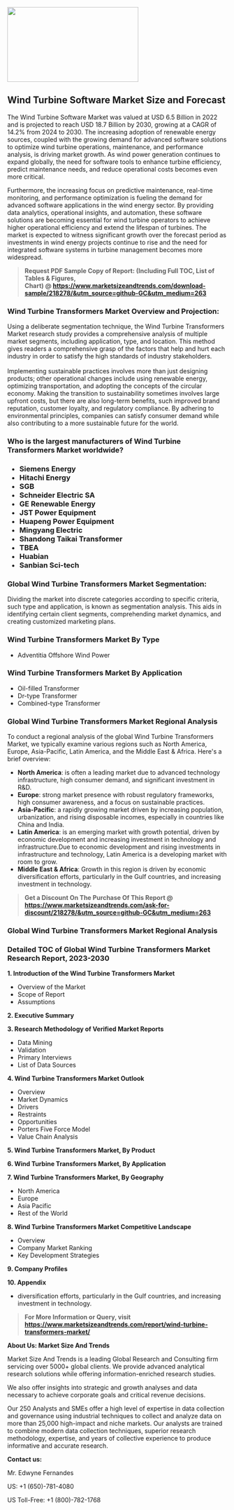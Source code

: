 <p><img class="alignnone size-medium wp-image-20088" src="https://ffe5etoiles.com/wp-content/uploads/2024/12/MST1-300x171.png" alt="" width="300" height="171" /></p><h2>Wind Turbine Software Market Size and Forecast</h2><p>The Wind Turbine Software Market was valued at USD 6.5 Billion in 2022 and is projected to reach USD 18.7 Billion by 2030, growing at a CAGR of 14.2% from 2024 to 2030. The increasing adoption of renewable energy sources, coupled with the growing demand for advanced software solutions to optimize wind turbine operations, maintenance, and performance analysis, is driving market growth. As wind power generation continues to expand globally, the need for software tools to enhance turbine efficiency, predict maintenance needs, and reduce operational costs becomes even more critical.</p><p>Furthermore, the increasing focus on predictive maintenance, real-time monitoring, and performance optimization is fueling the demand for advanced software applications in the wind energy sector. By providing data analytics, operational insights, and automation, these software solutions are becoming essential for wind turbine operators to achieve higher operational efficiency and extend the lifespan of turbines. The market is expected to witness significant growth over the forecast period as investments in wind energy projects continue to rise and the need for integrated software systems in turbine management becomes more widespread.</p></p><blockquote id="" class=""><strong>Request PDF Sample Copy of Report: (Including Full TOC, List of Tables &amp; Figures, Chart)&nbsp;@&nbsp;<strong><a href="https://www.marketsizeandtrends.com/download-sample/218278/&utm_source=github-GC&utm_medium=263" target="_blank">https://www.marketsizeandtrends.com/download-sample/218278/&utm_source=github-GC&utm_medium=263</a></strong></strong></blockquote><h3 id="" class="">Wind Turbine Transformers Market&nbsp;Overview and Projection:</h3><p id="" class="">Using a deliberate segmentation technique, the Wind Turbine Transformers Market research study provides a comprehensive analysis of multiple market segments, including application, type, and location. This method gives readers a comprehensive grasp of the factors that help and hurt each industry in order to satisfy the high standards of industry stakeholders. <br /> <br />Implementing sustainable practices involves more than just designing products; other operational changes include using renewable energy, optimizing transportation, and adopting the concepts of the circular economy. Making the transition to sustainability sometimes involves large upfront costs, but there are also long-term benefits, such improved brand reputation, customer loyalty, and regulatory compliance. By adhering to environmental principles, companies can satisfy consumer demand while also contributing to a more sustainable future for the world.</p><h3 id="" class="">Who is the largest manufacturers of&nbsp;Wind Turbine Transformers Market worldwide?</h3><h3 class=""><p><ul><li>Siemens Energy </li><li> Hitachi Energy </li><li> SGB </li><li> Schneider Electric SA </li><li> GE Renewable Energy </li><li> JST Power Equipment </li><li> Huapeng Power Equipment </li><li> Mingyang Electric </li><li> Shandong Taikai Transformer </li><li> TBEA </li><li> Huabian </li><li> Sanbian Sci-tech</li></ul></p></h3><h3 id="" class="">Global&nbsp;Wind Turbine Transformers Market Segmentation:</h3><p id="" class="">Dividing the market into discrete categories according to specific criteria, such type and application, is known as segmentation analysis. This aids in identifying certain client segments, comprehending market dynamics, and creating customized marketing plans.</p><h3 id="" class="">Wind Turbine Transformers Market&nbsp;By Type</h3><p><p><ul><li>Adventitia Offshore Wind Power</p></li></ul></p></p><h3 id="" class="">Wind Turbine Transformers Market&nbsp;By Application</h3><p class=""><p><ul><li>Oil-filled Transformer</li><li> Dr-type Transformer</li><li> Combined-type Transformer</li></ul></p></p><h3 id="" class="">Global Wind Turbine Transformers Market Regional Analysis</h3><p id="" class="">To conduct a regional analysis of the global Wind Turbine Transformers Market, we typically examine various regions such as North America, Europe, Asia-Pacific, Latin America, and the Middle East &amp; Africa. Here's a brief overview:</p><ul><li><strong>North America</strong>: is often a leading market due to advanced technology infrastructure, high consumer demand, and significant investment in R&amp;D.</li><li><strong>Europe</strong>: strong market presence with robust regulatory frameworks, high consumer awareness, and a focus on sustainable practices.</li><li><strong>Asia-Pacific</strong>: a rapidly growing market driven by increasing population, urbanization, and rising disposable incomes, especially in countries like China and India.</li><li><strong>Latin America</strong>: is an emerging market with growth potential, driven by economic development and increasing investment in technology and infrastructure.Due to economic development and rising investments in infrastructure and technology, Latin America is a developing market with room to grow.</li><li><strong>Middle East &amp; Africa</strong>: Growth in this region is driven by economic diversification efforts, particularly in the Gulf countries, and increasing investment in technology.</li></ul><blockquote id="" class=""><strong>Get a Discount On The Purchase Of This Report @ <strong><a href="https://www.marketsizeandtrends.com/ask-for-discount/218278/&utm_source=github-GC&utm_medium=263" target="_blank">https://www.marketsizeandtrends.com/ask-for-discount/218278/&utm_source=github-GC&utm_medium=263</a></strong></strong></blockquote><h3 id="" class="">Global Wind Turbine Transformers Market Regional Analysis</h3><h3 id="" class="">Detailed TOC of Global Wind Turbine Transformers Market Research Report, 2023-2030</h3><p id="" class=""><strong>1. Introduction of the Wind Turbine Transformers Market</strong></p><ul><li>Overview of the Market</li><li>Scope of Report</li><li>Assumptions</li></ul><p id="" class=""><strong>2. Executive Summary</strong></p><p id="" class=""><strong>3. Research Methodology of Verified Market Reports</strong></p><ul><li>Data Mining</li><li>Validation</li><li>Primary Interviews</li><li>List of Data Sources</li></ul><p id="" class=""><strong>4. Wind Turbine Transformers Market Outlook</strong></p><ul><li>Overview</li><li>Market Dynamics</li><li>Drivers</li><li>Restraints</li><li>Opportunities</li><li>Porters Five Force Model</li><li>Value Chain Analysis</li></ul><p id="" class=""><strong>5. Wind Turbine Transformers Market, By Product</strong></p><p id="" class=""><strong>6. Wind Turbine Transformers Market, By Application</strong></p><p id="" class=""><strong>7. Wind Turbine Transformers Market, By Geography</strong></p><ul><li>North America</li><li>Europe</li><li>Asia Pacific</li><li>Rest of the World</li></ul><p id="" class=""><strong>8. Wind Turbine Transformers Market Competitive Landscape</strong></p><ul><li>Overview</li><li>Company Market Ranking</li><li>Key Development Strategies</li></ul><p id="" class=""><strong>9. Company Profiles</strong></p><p id="" class=""><strong>10. Appendix</strong></p><ul><li>diversification efforts, particularly in the Gulf countries, and increasing investment in technology.</li></ul><blockquote id="" class=""><strong>For More Information or Query, visit <strong><strong><a href="https://www.marketsizeandtrends.com/report/wind-turbine-transformers-market/" target="_blank">https://www.marketsizeandtrends.com/report/wind-turbine-transformers-market/</a></strong></strong></strong></blockquote><p id="" class=""><strong>About Us: Market Size And Trends</strong></p><p id="" class="">Market Size And Trends is a leading Global Research and Consulting firm servicing over 5000+ global clients. We provide advanced analytical research solutions while offering information-enriched research studies.</p><p id="" class="">We also offer insights into strategic and growth analyses and data necessary to achieve corporate goals and critical revenue decisions.</p><p id="" class="">Our 250 Analysts and SMEs offer a high level of expertise in data collection and governance using industrial techniques to collect and analyze data on more than 25,000 high-impact and niche markets. Our analysts are trained to combine modern data collection techniques, superior research methodology, expertise, and years of collective experience to produce informative and accurate research.</p><p id="" class=""><strong>Contact us:</strong></p><p id="" class="">Mr. Edwyne Fernandes</p><p id="" class="">US: +1 (650)-781-4080</p><p id="" class="">US Toll-Free: +1 (800)-782-1768</p>
